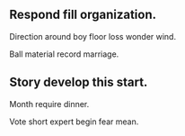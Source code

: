 ## Respond fill organization.

Direction around boy floor loss wonder wind.

Ball material record marriage.

## Story develop this start.

Month require dinner.

Vote short expert begin fear mean.